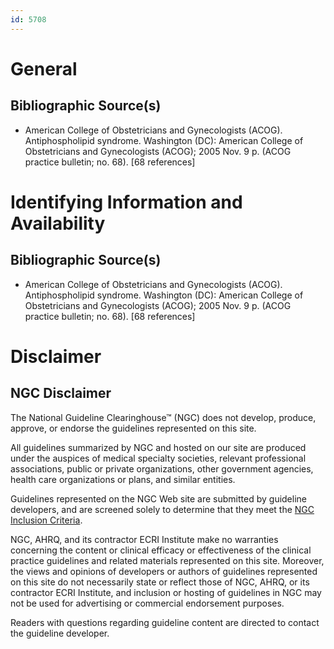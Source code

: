 ```yaml
---
id: 5708
---
```


# General

## Bibliographic Source(s)

- American College of Obstetricians and Gynecologists (ACOG). Antiphospholipid syndrome. Washington (DC): American College of Obstetricians and Gynecologists (ACOG); 2005 Nov. 9 p. (ACOG practice bulletin; no. 68). [68 references]

# Identifying Information and Availability

## Bibliographic Source(s)

- American College of Obstetricians and Gynecologists (ACOG). Antiphospholipid syndrome. Washington (DC): American College of Obstetricians and Gynecologists (ACOG); 2005 Nov. 9 p. (ACOG practice bulletin; no. 68). [68 references]

# Disclaimer

## NGC Disclaimer

The National Guideline Clearinghouse™ (NGC) does not develop, produce, approve, or endorse the guidelines represented on this site.

All guidelines summarized by NGC and hosted on our site are produced under the auspices of medical specialty societies, relevant professional associations, public or private organizations, other government agencies, health care organizations or plans, and similar entities.

Guidelines represented on the NGC Web site are submitted by guideline developers, and are screened solely to determine that they meet the [NGC Inclusion Criteria](/help-and-about/summaries/inclusion-criteria).

NGC, AHRQ, and its contractor ECRI Institute make no warranties concerning the content or clinical efficacy or effectiveness of the clinical practice guidelines and related materials represented on this site. Moreover, the views and opinions of developers or authors of guidelines represented on this site do not necessarily state or reflect those of NGC, AHRQ, or its contractor ECRI Institute, and inclusion or hosting of guidelines in NGC may not be used for advertising or commercial endorsement purposes.

Readers with questions regarding guideline content are directed to contact the guideline developer.

